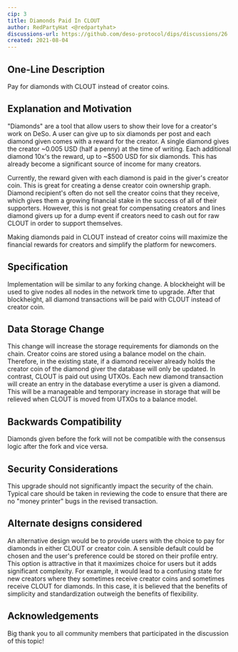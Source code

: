 ```yaml
---
cip: 3
title: Diamonds Paid In CLOUT
author: RedPartyHat <@redpartyhat>
discussions-url: https://github.com/deso-protocol/dips/discussions/26
created: 2021-08-04
---
```


## One-Line Description

Pay for diamonds with CLOUT instead of creator coins.

## Explanation and Motivation

"Diamonds" are a tool that allow users to show their love for a creator's work on DeSo. A user
can give up to six diamonds per post and each diamond given comes with a reward for the creator. A
single diamond gives the creator ~0.005 USD (half a penny) at the time of writing. Each additional
diamond 10x's the reward, up to ~$500 USD for six diamonds. This has already become a significant
source of income for many creators.

Currently, the reward given with each diamond is paid in the giver's creator coin. This is great
for creating a dense creator coin ownership graph. Diamond recipient's often do not sell the creator
coins that they receive, which gives them a growing financial stake in the success of all of their
supporters. However, this is not great for compensating creators and lines diamond givers up for a
dump event if creators need to cash out for raw CLOUT in order to support themselves.

Making diamonds paid in CLOUT instead of creator coins will maximize the financial rewards for
creators and simplify the platform for newcomers.

## Specification

Implementation will be similar to any forking change. A blockheight will be used to give nodes all
nodes in the network time to upgrade. After that blockheight, all diamond transactions will be paid
with CLOUT instead of creator coin.

## Data Storage Change

This change will increase the storage requirements for diamonds on the chain. Creator coins are
stored using a balance model on the chain. Therefore, in the existing state, if a diamond receiver
already holds the creator coin of the diamond giver the database will only be updated. In contrast,
CLOUT is paid out using UTXOs. Each new diamond transaction will create an entry in the database
everytime a user is given a diamond. This will be a manageable and temporary increase in storage
that will be relieved when CLOUT is moved from UTXOs to a balance model.

## Backwards Compatibility

Diamonds given before the fork will not be compatible with the consensus logic after the fork and
vice versa.

## Security Considerations

This upgrade should not significantly impact the security of the chain. Typical care should be taken
in reviewing the code to ensure that there are no "money printer" bugs in the revised transaction.

## Alternate designs considered

An alternative design would be to provide users with the choice to pay for diamonds in either CLOUT
or creator coin. A sensible default could be chosen and the user's preference could be stored on
their profile entry. This option is attractive in that it maximizes choice for users but it adds
significant complexity. For example, it would lead to a confusing state for new creators where they
sometimes receive creator coins and sometimes receive CLOUT for diamonds. In this case, it is believed
that the benefits of simplicity and standardization outweigh the benefits of flexibility.

## Acknowledgements

Big thank you to all community members that participated in the discussion of this topic!

